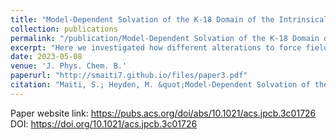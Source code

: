 ```yaml
---
title: "Model-Dependent Solvation of the K-18 Domain of the Intrinsically Disordered Protein Tau"
collection: publications
permalink: "/publication/Model-Dependent Solvation of the K-18 Domain of the Intrinsically Disordered Protein Tau"
excerpt: "Here we investigated how different alterations to force fields influence the conformational ensembles of intrinsically disordered proteins in simulations. Our findings indicate that various approaches to adjusting intra-protein and protein-water interactions distinctly affect protein solvation, especially concerning the hydration of polar and nonpolar functional groups. These variations are not completely reflected by global metrics such as the radius of gyration, yet they are essential for understanding the protein's propensity to aggregate or form phase-separated droplets."
date: 2023-05-08
venue: 'J. Phys. Chem. B.'
paperurl: "http://smaiti7.github.io/files/paper3.pdf"
citation: "Maiti, S.; Heyden, M. &quot;Model-Dependent Solvation of the K-18 Domain of the Intrinsically Disordered Protein Tau.&quot; <i>J. Phys. Chem. B</i>. <b>2023</b>, 127, 33, 7220–7230."
---
```


Paper website link: https://pubs.acs.org/doi/abs/10.1021/acs.jpcb.3c01726
DOI: https://doi.org/10.1021/acs.jpcb.3c01726
